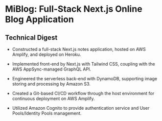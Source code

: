 # MiBlog: Full-Stack Next.js Online Blog Application

## Technical Digest
- Constructed a full-stack Next.js notes application, hosted on AWS Amplify, and deployed on Heroku.

- Implemented front-end by Next.js with Tailwind CSS, coupling with the AWS AppSync-managed GraphQL API.

- Engineered the serverless back-end with DynamoDB, supporting image storing and processing by Amazon S3.
- Created a Git-based CI/CD workflow through the host environment for continuous deployment on AWS Amplify.
- Utilized Amazon Cognito to provide authentication service and User Pools/Identity Pools management.



